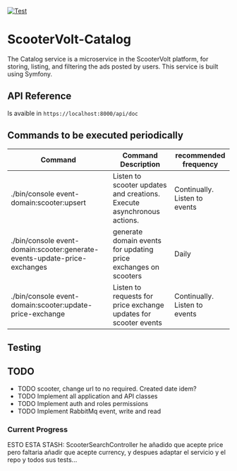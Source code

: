 [![Test](https://github.com/adrigar94/ScooterVolt-Catalog/actions/workflows/test.yml/badge.svg)](https://github.com/adrigar94/ScooterVolt-Catalog/actions/workflows/test.yml)

# ScooterVolt-Catalog
The Catalog service is a microservice in the ScooterVolt platform, for storing, listing, and filtering the ads posted by users. This service is built using Symfony.

## API Reference

Is avaible in ```https://localhost:8000/api/doc```


## Commands to be executed periodically 

| Command | Command Description | recommended frequency |
| ------- | ------------------- | --------------------- |
| ./bin/console event-domain:scooter:upsert | Listen to scooter updates and creations. Execute asynchronous actions.| Continually. Listen to events |
| ./bin/console event-domain:scooter:generate-events-update-price-exchanges | generate domain events for updating price exchanges on scooters | Daily |
| ./bin/console event-domain:scooter:update-price-exchange | Listen to requests for price exchange updates for scooter events | Continually. Listen to events |

## Testing

## TODO
- TODO scooter, change url to no required. Created date idem?
- TODO Implement all application and API classes
- TODO Implement auth and roles permissions
- TODO Implement RabbitMq event, write and read

### Current Progress

ESTO ESTA STASH: ScooterSearchController he añadido que acepte price pero faltaria añadir que acepte currency, y despues adaptar el servicio y el repo y todos sus tests...

